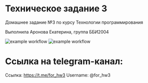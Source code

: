 # Техническое задание 3

Домашнее задание №3 по курсу Технологии программирования 

Выполнила Аронова Екатерина, группа ББИ2004

![example workflow](https://github.com/katearonova/tz3/actions/workflows/tests.yml/badge.svg)
![example workflow](https://github.com/katearonova/tz3/actions/workflows/send_message.yml/badge.svg)

# Ссылка на telegram-канал:
Ссылка: https://t.me/for_hw3
Username: @for_hw3
